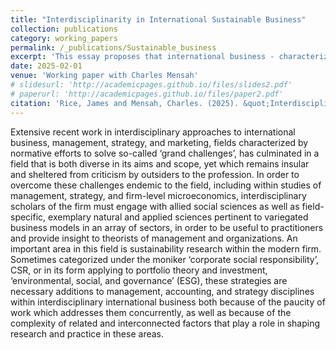 ```yaml
---
title: "Interdisciplinarity in International Sustainable Business"
collection: publications
category: working_papers
permalink: /_publications/Sustainable_business
excerpt: 'This essay proposes that international business - characterized most prominently by the multinational corporation (MNC) - is defined by the types of social problems it wishes to solve. It is also defined by the manner, strategy, or approach that it uses to define the problem landscape and technological or product-related solution space.'
date: 2025-02-01
venue: 'Working paper with Charles Mensah'
# slidesurl: 'http://academicpages.github.io/files/slides2.pdf'
# paperurl: 'http://academicpages.github.io/files/paper2.pdf'
citation: 'Rice, James and Mensah, Charles. (2025). &quot;Interdisciplinarity in International Sustainable Business.&quot; <i>Work in Progress</i>.'
---
```

Extensive recent work in interdisciplinary approaches to international business, management, strategy, and marketing, fields characterized by normative efforts to solve so-called ‘grand challenges’, has culminated in a field that is both diverse in its aims and scope, yet which remains insular and sheltered from criticism by outsiders to the profession. In order to overcome these challenges endemic to the field, including within studies of management, strategy, and firm-level microeconomics, interdisciplinary scholars of the firm must engage with allied social sciences as well as field-specific, exemplary natural and applied sciences pertinent to variegated business models in an array of sectors, in order to be useful to practitioners and provide insight to theorists of management and organizations. An important area in this field is sustainability research within the modern firm. Sometimes categorized under the moniker ‘corporate social responsibility’, CSR, or in its form applying to portfolio theory and investment, ‘environmental, social, and governance’ (ESG), these strategies are necessary additions to management, accounting, and strategy disciplines within interdisciplinary international business both because of the paucity of work which addresses them concurrently, as well as because of the complexity of related and interconnected factors that play a role in shaping research and practice in these areas. 
